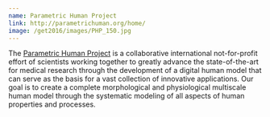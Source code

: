 ```yaml
---
name: Parametric Human Project
link: http://parametrichuman.org/home/
image: /get2016/images/PHP_150.jpg
---
```


The [Parametric Human Project](http://parametrichuman.org/home/) is a collaborative international not-for-profit effort of scientists working together to greatly advance the state-of-the-art for medical research through the development of a digital human model that can serve as the basis for a vast collection of innovative applications. Our goal is to create a complete morphological and physiological multiscale human model through the systematic modeling of all aspects of human properties and processes.
